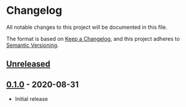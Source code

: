 # Changelog
All notable changes to this project will be documented in this file.

The format is based on [Keep a Changelog](https://keepachangelog.com/en/1.0.0/),
and this project adheres to [Semantic Versioning](https://semver.org/spec/v2.0.0.html).

## [Unreleased]

## [0.1.0] - 2020-08-31
* Initial release

[Unreleased]: https://github.com/syntro-opensource/silverstripe-elemental-bootstrap-gallerysection/compare/0.1.0..master
[0.1.0]: https://github.com/syntro-opensource/silverstripe-elemental-bootstrap-gallerysection/tree/0.1.0
